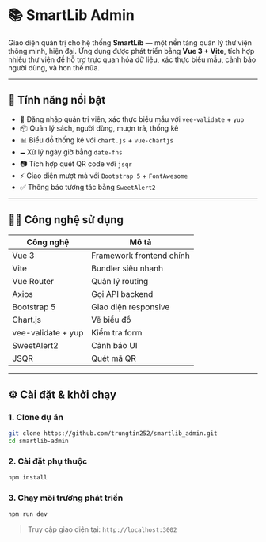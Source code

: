 # 📚 SmartLib Admin

Giao diện quản trị cho hệ thống **SmartLib** — một nền tảng quản lý thư viện thông minh, hiện đại. Ứng dụng được phát triển bằng **Vue 3 + Vite**, tích hợp nhiều thư viện để hỗ trợ trực quan hóa dữ liệu, xác thực biểu mẫu, cảnh báo người dùng, và hơn thế nữa.

---

## 🚀 Tính năng nổi bật

- 🔐 Đăng nhập quản trị viên, xác thực biểu mẫu với `vee-validate` + `yup`
- 📦 Quản lý sách, người dùng, mượn trả, thống kê
- 📊 Biểu đồ thống kê với `chart.js` + `vue-chartjs`
- 🗕 Xử lý ngày giờ bằng `date-fns`
- 📷 Tích hợp quét QR code với `jsqr`
- ⚡ Giao diện mượt mà với `Bootstrap 5` + `FontAwesome`
- ✅ Thông báo tương tác bằng `SweetAlert2`

---

## 🧑‍💻 Công nghệ sử dụng

| Công nghệ          | Mô tả                    |
| ------------------ | ------------------------ |
| Vue 3              | Framework frontend chính |
| Vite               | Bundler siêu nhanh       |
| Vue Router         | Quản lý routing          |
| Axios              | Gọi API backend          |
| Bootstrap 5        | Giao diện responsive     |
| Chart.js           | Vẽ biểu đồ               |
| vee-validate + yup | Kiểm tra form            |
| SweetAlert2        | Cảnh báo UI              |
| JSQR               | Quét mã QR               |

---

## ⚙️ Cài đặt & khởi chạy

### 1. Clone dự án

```bash
git clone https://github.com/trungtin252/smartlib_admin.git
cd smartlib-admin
```

### 2. Cài đặt phụ thuộc

```bash
npm install
```

### 3. Chạy môi trường phát triển

```bash
npm run dev
```

> Truy cập giao diện tại: `http://localhost:3002`


